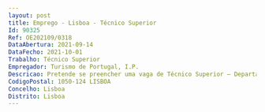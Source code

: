 ```yaml
--- 
layout: post
title: Emprego - Lisboa - Técnico Superior
Id: 90325
Ref: OE202109/0318
DataAbertura: 2021-09-14
DataFecho: 2021-10-01
Trabalho: Técnico Superior
Empregador: Turismo de Portugal, I.P.
Descricao: Pretende se preencher uma vaga de Técnico Superior – Departamento de Comunicação e Marketing Digital na Direção de Apoio à Venda (DAV), com recurso ao mecanismo de mobilidade interna, para o desempenho das seguintes funções Desenvolvimento da estratégia de promoção nacional e internacional de Portugal como destino turístico  través de campanhas de marketing digital e gestão de projetos comunitários, com destaque para   Gestão das campanhas de meios do Turismo de Portugal I.P. com foco em marketing digital   Gestão da relação contratual da agência de meios, nomeadamente passagem de briefings, acompanhamento de implementação, avaliação dos planos de meios e relatórios de atividade subsequentes   Apresentação de propostas de ação para a prossecução dos objetivos estratégicos no âmbito do plano de marketing traçado   Implementação de ações promocionais táticas e ongoing em articulação com a Equipa interna que acompanha a produção criativa   Avaliação dos resultados das atividades desenvolvidas e produção de recomendações para melhoria dos resultados   Desenvolvimento e acompanhamento regular de um sistema de avaliação de resultados quantitativos e qualitativos resultantes da atividade da equipa funcional   Gestão de candidaturas de fundos comunitários da direção (enquanto beneficiário) o que inclui elaboração de candidaturas, monitorização da implementação dos projetos contratualizados, elaboração dos processosassociados aos pedidos de reembolso e de auditoria, acompanhamento da execução material e financeira das candidaturas e organização dos dossiers do projeto de acordo com as orientações existentes.
CodigoPostal: 1050-124 LISBOA
Concelho: Lisboa
Distrito: Lisboa
--- 
```

